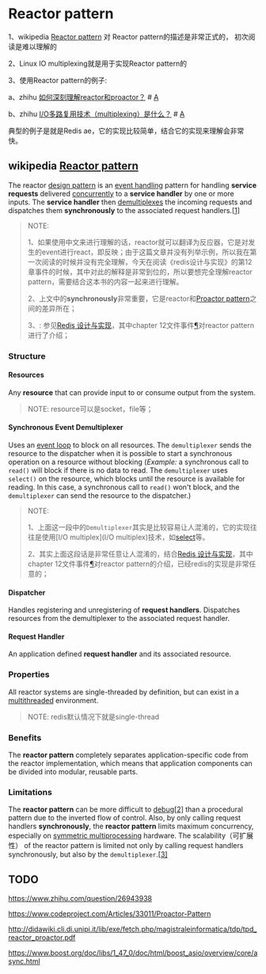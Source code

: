 # Reactor pattern

1、wikipedia [Reactor pattern](https://en.wikipedia.org/wiki/Reactor_pattern) 对 Reactor pattern的描述是非常正式的， 初次阅读是难以理解的

2、Linux IO multiplexing就是用于实现Reactor pattern的

3、使用Reactor pattern的例子:

a、zhihu [如何深刻理解reactor和proactor？](https://www.zhihu.com/question/26943938) # [A](https://www.zhihu.com/question/26943938/answer/35034068)

b、zhihu [I/O多路复用技术（multiplexing）是什么？](https://www.zhihu.com/question/28594409) # [A](https://www.zhihu.com/question/28594409/answer/52763082)

典型的例子是就是Redis ae，它的实现比较简单，结合它的实现来理解会非常快。

## wikipedia [Reactor pattern](https://en.wikipedia.org/wiki/Reactor_pattern)

The reactor [design pattern](https://en.wikipedia.org/wiki/Design_pattern_(computer_science)) is an [event handling](https://en.wikipedia.org/wiki/Event_handling) pattern for handling **service requests** delivered [concurrently](https://en.wikipedia.org/wiki/Concurrency_(computer_science)) to a **service handler** by one or more inputs. The **service handler** then [demultiplexes](https://en.wikipedia.org/wiki/Demultiplex) the incoming requests and dispatches them **synchronously** to the associated request handlers.[[1\]](https://en.wikipedia.org/wiki/Reactor_pattern#cite_note-1)

> NOTE: 
>
> 1、如果使用中文来进行理解的话，reactor就可以翻译为反应器，它是对发生的event进行react，即反映；由于这篇文章并没有列举示例，所以我在第一次阅读的时候并没有完全理解，今天在阅读《redis设计与实现》的第12章事件的时候，其中对此的解释是非常到位的，所以要想完全理解reactor pattern，需要结合这本书的内容一起来进行理解。
>
> 2、上文中的**synchronously**非常重要，它是reactor和[Proactor pattern](https://en.wikipedia.org/wiki/Proactor_pattern)之间的差异所在；
>
> 3、: 参见[Redis 设计与实现](http://redisbook.com/)，其中chapter 12文件事件[¶](http://redisbook.com/preview/event/file_event.html#id1)对reactor pattern进行了介绍；



### Structure

#### Resources

Any **resource** that can provide input to or consume output from the system.

>  NOTE: resource可以是socket，file等；

#### Synchronous Event Demultiplexer

Uses an [event loop](https://en.wikipedia.org/wiki/Event_loop) to block on all resources. The `demultiplexer` sends the resource to the dispatcher when it is possible to start a synchronous operation on a resource without blocking (*Example:* a synchronous call to `read()` will block if there is no data to read. The `demultiplexer` uses `select()` on the resource, which blocks until the resource is available for reading. In this case, a synchronous call to `read()` won't block, and the `demultiplexer` can send the resource to the dispatcher.)

> NOTE: 
>
> 1、上面这一段中的`Demultiplexer`其实是比较容易让人混淆的，它的实现往往是使用[I/O multiplex](I/O multiplex)技术，如[select](http://man7.org/linux/man-pages/man2/select.2.html)等。
>
> 2、其实上面这段话是非常任意让人混淆的，结合[Redis 设计与实现](http://redisbook.com/)，其中chapter 12文件事件[¶](http://redisbook.com/preview/event/file_event.html#id1)对reactor pattern的介绍，已经redis的实现是非常任意的；

#### Dispatcher

Handles registering and unregistering of **request handlers**. Dispatches resources from the demultiplexer to the associated request handler.

#### Request Handler

An application defined **request handler** and its associated resource.



### Properties

All reactor systems are single-threaded by definition, but can exist in a [multithreaded](https://en.wikipedia.org/wiki/Thread_(computer_science)) environment.

> NOTE: redis默认情况下就是single-thread



### Benefits

The **reactor pattern** completely separates application-specific code from the reactor implementation, which means that application components can be divided into modular, reusable parts.

### Limitations

The **reactor pattern** can be more difficult to [debug](https://en.wikipedia.org/wiki/Debugging)[[2\]](https://en.wikipedia.org/wiki/Reactor_pattern#cite_note-2) than a procedural pattern due to the inverted flow of control. Also, by only calling request handlers **synchronously**, the **reactor pattern** limits maximum concurrency, especially on [symmetric multiprocessing](https://en.wikipedia.org/wiki/Symmetric_multiprocessing) hardware. The scalability（可扩展性） of the reactor pattern is limited not only by calling request handlers synchronously, but also by the `demultiplexer`.[[3\]](https://en.wikipedia.org/wiki/Reactor_pattern#cite_note-3)



## TODO

https://www.zhihu.com/question/26943938

https://www.codeproject.com/Articles/33011/Proactor-Pattern

http://didawiki.cli.di.unipi.it/lib/exe/fetch.php/magistraleinformatica/tdp/tpd_reactor_proactor.pdf

https://www.boost.org/doc/libs/1_47_0/doc/html/boost_asio/overview/core/async.html
